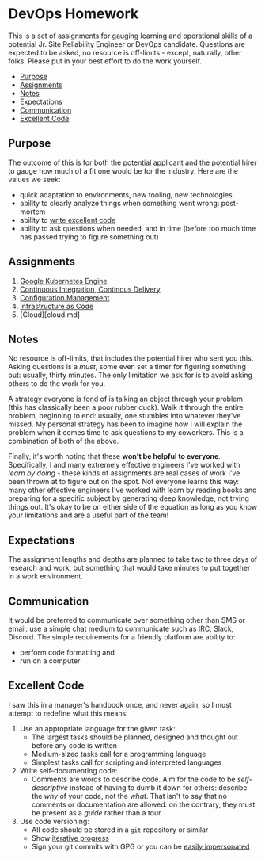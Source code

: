 # DevOps Homework

This is a set of assignments for gauging learning and operational skills of a potential Jr. Site Reliability Engineer or DevOps candidate. Questions are expected to be asked, no resource is off-limits - except, naturally, other folks. Please put in your best effort to do the work yourself.

<!-- toc -->

- [Purpose](#purpose)
- [Assignments](#assignments)
- [Notes](#notes)
- [Expectations](#expectations)
- [Communication](#communication)
- [Excellent Code](#excellent-code)

<!-- tocstop -->

## Purpose

The outcome of this is for both the potential applicant and the potential hirer to gauge how much of a fit one would be for the industry. Here are the values we seek:

- quick adaptation to environments, new tooling, new technologies
- ability to clearly analyze things when something went wrong: post-mortem
- ability to [write excellent code](#excellent-code)
- ability to ask questions when needed, and in time (before too much time has passed trying to figure something out)

## Assignments

1. [Google Kubernetes Engine](gke.md)
1. [Continuous Integration, Continous Delivery](ci.md)
1. [Configuration Management](cm.md)
1. [Infrastructure as Code](iac.md)
1. [Cloud][cloud.md]

## Notes

No resource is off-limits, that includes the potential hirer who sent you this. Asking questions is a _must_, some even set a timer for figuring something out: usually, thirty minutes. The only limitation we ask for is to avoid asking others to do the work for you.

A strategy everyone is fond of is talking an object through your problem (this has classically been a poor rubber duck). Walk it through the entire problem, beginning to end: usually, one stumbles into whatever they've missed. My personal strategy has been to imagine how I will explain the problem when it comes time to ask questions to my coworkers. This is a combination of both of the above.

Finally, it's worth noting that these **won't be helpful to everyone**. Specifically, I and many extremely effective engineers I've worked with *learn by doing* - these kinds of assignments are real cases of work I've been thrown at to figure out on the spot. Not everyone learns this way: many other effective engineers I've worked with learn by reading books and preparing for a specific subject by generating deep knowledge, not trying things out. It's okay to be on either side of the equation as long as you know your limitations and are a useful part of the team!

## Expectations

The assignment lengths and depths are planned to take two to three days of research and work, but something that would take minutes to put together in a work environment.

## Communication

It would be preferred to communicate over something other than SMS or email: use a simple chat medium to communicate such as IRC, Slack, Discord. The simple requirements for a friendly platform are ability to:

- perform code formatting and
- run on a computer

## Excellent Code

I saw this in a manager's handbook once, and never again, so I must attempt to redefine what this means:

1. Use an appropriate language for the given task:
    - The largest tasks should be planned, designed and thought out before any code is written
    - Medium-sized tasks call for a programming language
    - Simplest tasks call for scripting and interpreted languages
1. Write self-documenting code:
    - Comments are words to describe code. Aim for the code to be _self-descriptive_ instead of having to dumb it down for others: describe the _why_ of your code, not the _what_. That isn't to say that no comments or documentation are allowed: on the contrary, they must be present as a _guide_ rather than a tour.
1. Use code versioning:
    - All code should be stored in a `git` repository or similar
    - Show [iterative progress](https://chris.beams.io/posts/git-commit/)
    - Sign your git commits with GPG or you can be [easily impersonated](https://github.com/smaslennikov/faking-gabriel-fok)
